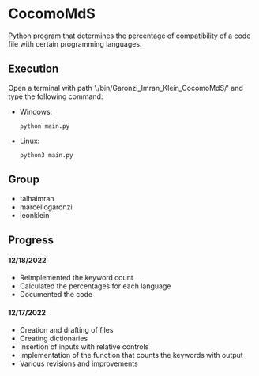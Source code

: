 # CocomoMdS

Python program that determines the percentage of compatibility of a code file with certain programming languages.

## Execution

Open a terminal with path './bin/Garonzi_Imran_Klein_CocomoMdS/' and type the following command:

- Windows:
  ```
  python main.py
  ```

- Linux:
  ```
  python3 main.py
  ```

## Group

- talhaimran
- marcellogaronzi
- leonklein

## Progress

#### 12/18/2022
- Reimplemented the keyword count
- Calculated the percentages for each language
- Documented the code

#### 12/17/2022
- Creation and drafting of files
- Creating dictionaries
- Insertion of inputs with relative controls
- Implementation of the function that counts the keywords with output
- Various revisions and improvements
